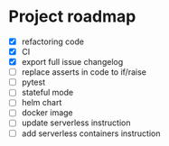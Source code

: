 
# Project roadmap

- [x] refactoring code
- [x] CI
- [x] export full issue changelog
- [ ] replace asserts in code to if/raise
- [ ] pytest
- [ ] stateful mode
- [ ] helm chart
- [ ] docker image
- [ ] update serverless instruction
- [ ] add serverless containers instruction
